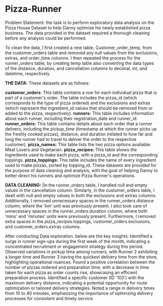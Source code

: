 # Pizza-Runner
Problem Statement: the task is to perform exploratory data analysis on the Pizza House Dataset to help Danny optimize his newly established pizza business. The data provided in the dataset required a thorough cleaning before any analysis could be performed.

To clean the data, I first created a new table, Customer_order_temp, from the customer_orders table and removed any null values from the exclusions, extras, and order_time columns. I then repeated the process for the runner_orders table, by creating temp table  also converting the data types of the distance, duration, and cancellation columns to decimal, int, and datetime, respectively. 

**THE DATA:**
These datasets are as follows:

**customer_orders**: This table contains a row for each individual pizza that is part of a customer's order. The table includes the pizza_id (which corresponds to the type of pizza ordered) and the exclusions and extras (which represent the ingredient_id values that should be removed from or added to the pizza, respectively).
**runners:** This table includes information about each runner, including their registration_date and runner_id.
**runner_orders:** This table contains details about each order that a runner delivers, including the pickup_time (timestamp at which the runner picks up the freshly cooked pizzas), distance, and duration (related to how far and long the runner had to travel to deliver the order to the respective customer).
**pizza_names:** This table lists the two pizza options available: Meat Lovers and Vegetarian.
**pizza_recipes:** This table shows the ingredients used to make each pizza, with a pizza_id and the corresponding toppings.
**pizza_toppings:** This table includes the name of every ingredient used to make pizzas, sorted by topping_id.
These datasets are provided for the purpose of data cleaning and analysis, with the goal of helping Danny to better direct his runners and optimize Pizza Runner's operations.

**DATA CLEANING:**
|In the runner_orders table, I handled null and empty values in the cancellation column.
Similarly, in the customer_orders table, I dealt with null and empty values in both the exclusions and extras columns.
Additionally, I removed unnecessary spaces in the runner_orders.distance column, where the 'km' unit was previously present.
I also took care of unnecessary spaces in the runner_orders.duration column, where both 'mins' and 'minutes' units were previously present.
Furthermore, I removed extra spaces in the pizza_recipes.toppings, customer_orders.exclusions, and customer_orders.extras columns.

After conducting Data exploration.
below are the key insights:
Identified a surge in runner sign-ups during the first week of the month, indicating a concentrated recruitment or engagement strategy during this period.
Observed variations in pickup time among runners, with Runner 2 exhibiting a longer time and Runner 3 having the quickest delivery time from the store, highlighting operational nuances.
Found a positive correlation between the number of pizzas ordered and preparation time, with a decrease in time taken for each pizza as order counts rise, showcasing an efficient preparation process.
Identified a specific customer (ID '103') with the maximum delivery distance, indicating a potential opportunity for route optimization or tailored delivery strategies.
Noted a range in delivery times from 10 to 40 minutes, emphasizing the importance of optimizing delivery processes for consistent and timely service.

